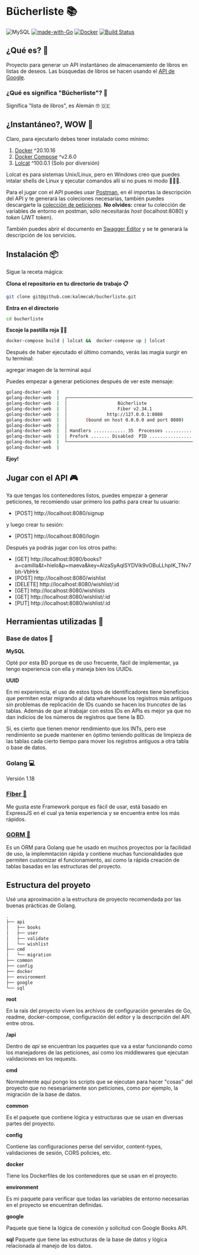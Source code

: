 # Bücherliste  📚
![MySQL](https://img.shields.io/badge/mysql-%2300f.svg?style=for-the-badge&logo=mysql&logoColor=white)
[![made-with-Go](https://img.shields.io/badge/Made%20with-Go-1f425f.svg)](https://go.dev/)
[![Docker](https://badgen.net/badge/icon/docker?icon=docker&label)](https://https://docker.com/)
[![Build Status](https://travis-ci.com/alichtman/shallow-backup.svg?branch=master)](https://travis-ci.com/alichtman/shallow-backup)


## ¿Qué es? 🤔

Proyecto para generar un API instantáneo de almacenamiento de libros en listas de deseos. Las búsquedas de libros se hacen usando el [API de Google](https://developers.google.com/books).

### ¿Qué es significa "Bücherliste"? 🤨

Significa "lista de libros", es Alemán 🤓 🇩🇪



## ¿Instantáneo?, WOW 🤯

Claro, para ejecutarlo debes tener instalado como mínimo:

1. [Docker](https://docs.docker.com/desktop/#download-and-install) ^20.10.16
2. [Docker Compose](https://docs.docker.com/compose/install/) ^v2.6.0
3. [Lolcat](https://github.com/busyloop/lolcat/) ^100.0.1 (Solo por diversión)

Lolcat es para sistemas Unix/Linux, pero en Windows creo que puedes intalar shells de Linux y ejecutar comandos allí si no pues ni modo 🤷🏽‍♂️.

Para el jugar con el API puedes usar [Postman](https://www.postman.com/downloads/), en él importas la descripción del API y te generará las coleciones necesarias, también puedes descargarte la [colección de peticiones](https://www.getpostman.com/collections/612f64002e25dc9b64a9).
**No olvides:** crear tu colección de variables de entorno en postman, sólo necesitarás _host_ (localhost:8080) y _token_ (JWT token).

También puedes abrir el documento en [Swagger Editor](https://editor.swagger.io/) y se te generará la descripción de los servicios.

## Instalación 📦

Sigue la receta mágica:

**Clona el repositorio en tu directorio de trabajo 📋**
```bash
git clone git@github.com:kalmecak/bucherliste.git
```
**Entra en el directorio**
```bash
cd bucherliste
```
**Escoje la pastilla roja 💊✨**
```bash
docker-compose build | lolcat &&  docker-compose up | lolcat
```
Después de haber ejecutado el último comando, verás las magia surgir en tu terminal:

agregar imagen de la terminal aquí

Puedes empezar a generar peticiones después de ver este mensaje:
```bash
golang-docker-web  |
golang-docker-web  |  ┌───────────────────────────────────────────────────┐
golang-docker-web  |  │                   Bücherliste                     │
golang-docker-web  |  │                   Fiber v2.34.1                   │
golang-docker-web  |  │               http://127.0.0.1:8080               │
golang-docker-web  |  │       (bound on host 0.0.0.0 and port 8080)       │
golang-docker-web  |  │                                                   │
golang-docker-web  |  │ Handlers ............ 35  Processes ........... 1 │
golang-docker-web  |  │ Prefork ....... Disabled  PID ................. 1 │
golang-docker-web  |  └───────────────────────────────────────────────────┘
golang-docker-web  |

````

**Ejoy!**

## Jugar con el API 🎮

Ya que tengas los contenedores listos, puedes empezar a generar peticiones, te recomiendo usar primero los paths
para crear tu usuario:

* [POST]  http://localhost:8080/signup

y luego crear tu sesión:

* [POST]  http://localhost:8080/login

Después ya podrás jugar con los otros paths:

* [GET]  http://localhost:8080/books?a=camilla&t=hielo&p=maeva&key=AIzaSyAqlSYDVik9vOBuLLhpIK_TNv7bh-VbHrk
* [POST]  http://localhost:8080/wishlist
* [DELETE]  http://localhost:8080/wishlist/:id
* [GET]  http://localhost:8080/wishlists
* [GET]  http://localhost:8080/wishlist/:id
* [PUT]  http://localhost:8080/wishlist/:id


## Herramientas utilizadas 🔧

### Base de datos 💾

**MySQL**

Opté por esta BD porque es de uso frecuente, fácil de implementar, ya tengo experiencia con ella y maneja bien los UUIDs.

**UUID**

En mi experiencia, el uso de estos tipos de identificadores tiene beneficios que permiten estar migrando al data wharehouse los registros más antiguos sin problemas
de replicación de IDs cuando se hacen los _truncates_ de las tablas. Además de que al trabajar con estos IDs en APIs es mejor ya que no dan indicios de los números de registros que tiene la BD.

Sí, es cierto que tienen menor rendimiento que los INTs, pero ese rendimiento se puede mantener en óptimo teniendo políticas de limpieza de las tablas cada cierto tiempo para mover los registros antiguos a otra tabla o base de datos.

### Golang 💻
Versión 1.18

### [Fiber 🔌](https://docs.gofiber.io/)

Me gusta este Framework porque es fácil de usar, está basado en ExpressJS en el cual
ya tenía experiencia y se encuentra entre los más rápidos.

### [GORM 💾](https://docs.gofiber.io/)

Es un ORM para Golang que he usado en muchos proyectos por la facilidad de uso, la implemntación rápida y contiene muchas funcionalidades que permiten customizar el funcionamiento, así como la rápida creación de tablas basadas en las estructuras del
proyecto.


## Estructura del proyeto

Usé una aproximación a la estructura de proyecto recomendada por las buenas prácticas de Golang.

```bash
.
├── api
│   ├── books
│   ├── user
│   ├── validate
│   └── wishlist
├── cmd
│   └── migration
├── common
├── config
├── docker
├── environment
├── google
└── sql
```

**root**

En la raís del proyecto viven los archivos de configuración generales de Go, readme, docker-compose, configuración del editor y la descripción del API entre otros.

**/api**

Dentro de _api_ se encuentran los paquetes que va a estar funcionando como los manejadores de las peticiones, así como los middlewares que ejecutan validaciones en los requests.

**cmd**

Normalmente aquí pongo los scripts que se ejecutan para hacer "cosas" del proyecto que no nesesariamente son peticiones, como por ejemplo, la migración de la base de datos.

**common**

Es el paquete que contiene lógica y estructuras que se usan en diversas partes del proyecto.

**config**

Contiene las configuraciones perse del servidor, content-types, validaciones de sesión, CORS policies, etc.

**docker**

Tiene los Dockerfiles de los contenedores que se usan en el proyecto.

**environment**

Es mi paquete para verificar que todas las variables de entorno necesarias en el proyecto se encuentran definidas.

**google**

Paquete que tiene la lógica de conexión y solicitud con Google Books API.

**sql**
Paquete que tiene las estructuras de la base de datos y lógica relacionada al manejo de los datos.
